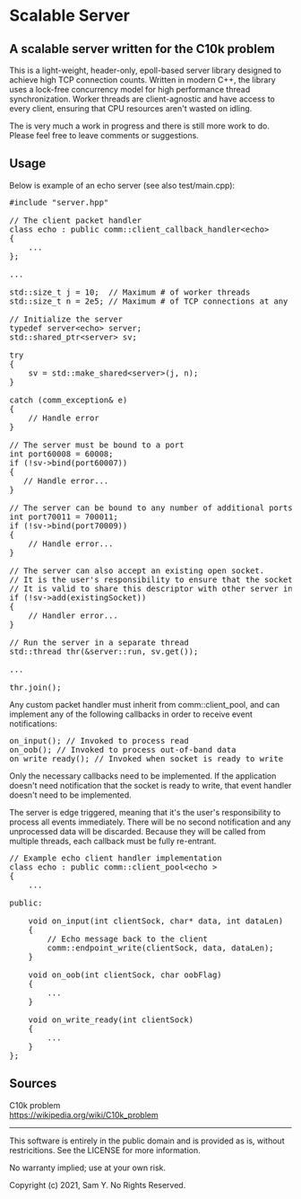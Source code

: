 # Scalable Server
A scalable server written for the C10k problem
--------------------------------------------------------------------------------

This is a light-weight, header-only, epoll-based server library designed to achieve high TCP connection counts. Written in modern C++, the library uses a lock-free concurrency model for high performance thread synchronization. Worker threads are client-agnostic and have access to every client, ensuring that CPU resources aren't wasted on idling.

The is very much a work in progress and there is still more work to do. Please feel free to leave comments or suggestions.


Usage
--------------------------------------------------------------------------------
Below is example of an echo server (see also test/main.cpp):

<pre>
#include "server.hpp"

// The client packet handler
class echo : public comm::client_callback_handler&lt;echo&gt;
{
    ...
};

...

std::size_t j = 10;  // Maximum # of worker threads
std::size_t n = 2e5; // Maximum # of TCP connections at any one time. Any connection attempts past this threshold will be dropped.

// Initialize the server
typedef server&lt;echo&gt; server;
std::shared_ptr&lt;server&gt; sv;

try
{
    sv = std::make_shared&lt;server&gt;(j, n);
}

catch (comm_exception& e) 
{
    // Handle error
}

// The server must be bound to a port
int port60008 = 60008;
if (!sv->bind(port60007)) 
{
   // Handle error...
}

// The server can be bound to any number of additional ports
int port70011 = 700011;
if (!sv->bind(port70009))
{
    // Handle error...
}

// The server can also accept an existing open socket. 
// It is the user's responsibility to ensure that the socket is valid, bound to port, listening, and set to non-blocking (see O_NONBLOCK in the fcntl man page).
// It is valid to share this descriptor with other server instances.
if (!sv->add(existingSocket))
{
    // Handler error...
}

// Run the server in a separate thread
std::thread thr(&server::run, sv.get());

...

thr.join();
</pre>

Any custom packet handler must inherit from comm::client_pool, and can implement any of the following callbacks in order to receive event notifications:

<pre>
on_input(); // Invoked to process read
on_oob(); // Invoked to process out-of-band data
on_write_ready(); // Invoked when socket is ready to write
</pre>

Only the necessary callbacks need to be implemented. If the application doesn't need notification that the socket is ready to write, that event handler doesn't need to be implemented.

The server is edge triggered, meaning that it's the user's responsibility to process all events immediately. There will be no second notification and any unprocessed data will be discarded. Because they will be called from multiple threads, each callback must be fully re-entrant.

<pre>
// Example echo client handler implementation
class echo : public comm::client_pool&lt;echo &gt;
{
    ...

public:

    void on_input(int clientSock, char* data, int dataLen) 
    {
        // Echo message back to the client
        comm::endpoint_write(clientSock, data, dataLen);
    }

    void on_oob(int clientSock, char oobFlag) 
    {
        ...
    }

    void on_write_ready(int clientSock) 
    {
        ...
    }
};
</pre>


Sources
--------------------------------------------------------------------------------
C10k problem\
<https://wikipedia.org/wiki/C10k_problem>


--------------------------------------------------------------------------------
This software is entirely in the public domain and is provided as is, without restricitions. See the LICENSE for more information.

No warranty implied; use at your own risk.

Copyright (c) 2021, Sam Y.
No Rights Reserved.
